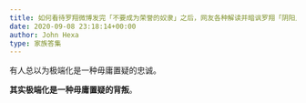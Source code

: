 ```yaml
---
title: 如何看待罗翔微博发完「不要成为荣誉的奴隶」之后，网友各种解读并暗讽罗翔「阴阳人」的行为？
date: 2020-09-08 23:18:14+00:00
author: John Hexa
type: 家族答集
---
```

有人总以为极端化是一种毋庸置疑的忠诚。

**其实极端化是一种毋庸置疑的背叛**。


